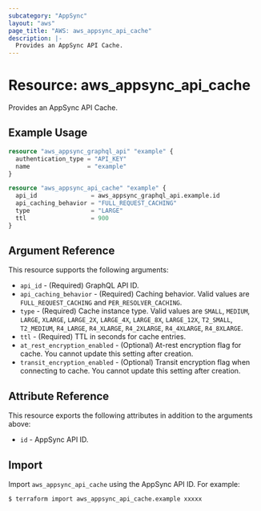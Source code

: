 ```yaml
---
subcategory: "AppSync"
layout: "aws"
page_title: "AWS: aws_appsync_api_cache"
description: |-
  Provides an AppSync API Cache.
---
```


# Resource: aws_appsync_api_cache

Provides an AppSync API Cache.

## Example Usage

```terraform
resource "aws_appsync_graphql_api" "example" {
  authentication_type = "API_KEY"
  name                = "example"
}

resource "aws_appsync_api_cache" "example" {
  api_id               = aws_appsync_graphql_api.example.id
  api_caching_behavior = "FULL_REQUEST_CACHING"
  type                 = "LARGE"
  ttl                  = 900
}
```

## Argument Reference

This resource supports the following arguments:

* `api_id` - (Required) GraphQL API ID.
* `api_caching_behavior` - (Required) Caching behavior. Valid values are `FULL_REQUEST_CACHING` and `PER_RESOLVER_CACHING`.
* `type` - (Required) Cache instance type. Valid values are `SMALL`, `MEDIUM`, `LARGE`, `XLARGE`, `LARGE_2X`, `LARGE_4X`, `LARGE_8X`, `LARGE_12X`, `T2_SMALL`, `T2_MEDIUM`, `R4_LARGE`, `R4_XLARGE`, `R4_2XLARGE`, `R4_4XLARGE`, `R4_8XLARGE`.
* `ttl` - (Required) TTL in seconds for cache entries.
* `at_rest_encryption_enabled` - (Optional) At-rest encryption flag for cache. You cannot update this setting after creation.
* `transit_encryption_enabled` - (Optional) Transit encryption flag when connecting to cache. You cannot update this setting after creation.

## Attribute Reference

This resource exports the following attributes in addition to the arguments above:

* `id` - AppSync API ID.

## Import

Import `aws_appsync_api_cache` using the AppSync API ID. For example:

```
$ terraform import aws_appsync_api_cache.example xxxxx
```
